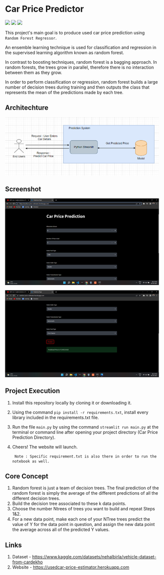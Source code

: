 
# Car Price Predictor

![](https://img.shields.io/badge/Python-3.10.4-E94560) ![](https://img.shields.io/badge/Framework-Stream-0F3460) ![](https://img.shields.io/badge/Data-Kaggle-5CB8E4)


This project's main goal is to produce used car price prediction using `Random Forest Regressor`.

An ensemble learning technique is used for classification and regression in the supervised learning algorithm known as random forest.

In contrast to boosting techniques, random forest is a bagging approach. In random forests, the trees grow in parallel, therefore there is no interaction between them as they grow.

In order to perform classification or regression, random forest builds a large number of decision trees during training and then outputs the class that represents the mean of the predictions made by each tree.




## Architechture

![](Images/3.png)
## Screenshot

![](Images/1.png)

![](Images/2.png)


## Project Execution

1. Install this repository locally by cloning it or downloading it.
2. Using the command `pip install -r requirements.txt`, install every library included in the requirements.txt file.
3. Run the file `main.py` by using the command `streamlit run main.py` at the terminal or command line after opening your project directory (Car Price Prediction Directory).
4. Cheers! The website will launch.

        Note : Specific requirement.txt is also there in order to run the notebook as well.
## Core Concept

1.  Random forest is just a team of decision trees. The final prediction of the
random forest is simply the average of the different predictions of all the different decision trees.
2. Build the decision tree associated to these k data points.
3. Choose the number Ntrees of trees you want to build and repeat Steps 1&2.
4. For a new data point, make each one of your NTree trees predict the value of Y for the data point in question, and assign the new data point the average across all of the predicted Y values.
## Links

1. Dataset - https://www.kaggle.com/datasets/nehalbirla/vehicle-dataset-from-cardekho
2. Website - https://usedcar-price-estimator.herokuapp.com
